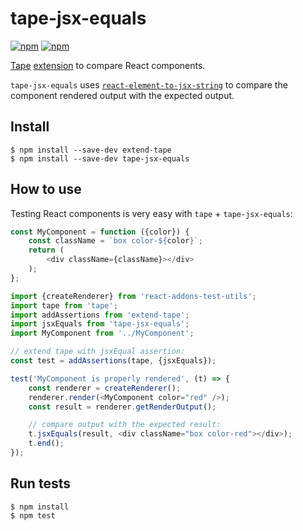 # tape-jsx-equals

[![npm](https://img.shields.io/npm/v/tape-jsx-equals.svg)](https://www.npmjs.com/package/tape-jsx-equals)
[![npm](https://img.shields.io/npm/l/tape-jsx-equals.svg)](https://www.npmjs.com/package/tape-jsx-equals)

[Tape](https://github.com/substack/tape) [extension](https://github.com/atabel/extend-tape) to compare React components.

`tape-jsx-equals` uses [`react-element-to-jsx-string`](https://github.com/algolia/react-element-to-jsx-string) to compare
the component rendered output with the expected output.

## Install
```
$ npm install --save-dev extend-tape
$ npm install --save-dev tape-jsx-equals
```
## How to use

Testing React components is very easy with `tape` + `tape-jsx-equals`:

```javascript
const MyComponent = function ({color}) {
    const className = `box color-${color}`;
    return (
        <div className={className}></div>
    );
};
```

```javascript
import {createRenderer} from 'react-addons-test-utils';
import tape from 'tape';
import addAssertions from 'extend-tape';
import jsxEquals from 'tape-jsx-equals';
import MyComponent from '../MyComponent';

// extend tape with jsxEqual assertion:
const test = addAssertions(tape, {jsxEquals});

test('MyComponent is properly rendered', (t) => {
	const renderer = createRenderer();
    renderer.render(<MyComponent color="red" />);
    const result = renderer.getRenderOutput();

	// compare output with the expected result:
    t.jsxEquals(result, <div className="box color-red"></div>);
    t.end();
});
```

## Run tests
```
$ npm install
$ npm test
```
